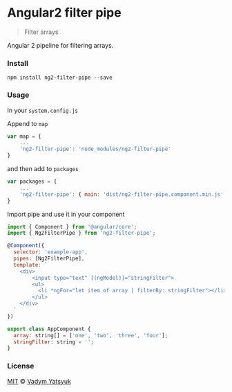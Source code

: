 # Angular2 filter pipe

> Filter arrays
 
Angular 2 pipeline for filtering arrays.

### Install

```
npm install ng2-filter-pipe --save
```

### Usage

In your `system.config.js`

Append to `map`

```js
var map = {
    ...
    'ng2-filter-pipe': 'node_modules/ng2-filter-pipe'
}
```

and then add to `packages`

```js
var packages = {
    ...
    'ng2-filter-pipe': { main: 'dist/ng2-filter-pipe.component.min.js' }
}
````

Import pipe and use it in your component

```js
import { Component } from '@angular/core';
import { Ng2FilterPipe } from 'ng2-filter-pipe';

@Component({
  selector: 'example-app',
  pipes: [Ng2FilterPipe],
  template: `
    <div>
        <input type="text" [(ngModel)]="stringFilter">
        <ul>
          <li *ngFor="let item of array | filterBy: stringFilter"></li>
        </ul>
    </div>  
  `
})

export class AppComponent {
  array: string[] = ['one', 'two', 'three', 'four'];
  stringFilter: string = '';
}
```
### License
[MIT](https://tldrlegal.com/license/mit-license) © [Vadym Yatsyuk](https://github.com/vadimdez)